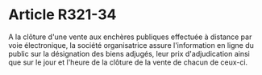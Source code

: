 # Article R321-34

A la clôture d'une vente aux enchères publiques effectuée à distance par voie électronique, la société organisatrice assure l'information en ligne du public sur la désignation des biens adjugés, leur prix d'adjudication ainsi que sur le jour et l'heure de la clôture de la vente de chacun de ceux-ci.
